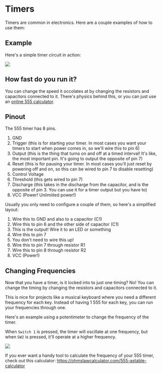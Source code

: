# Timers

Timers are common in electronics. Here are a couple examples of how to use them:

## Example

Here's a simple timer circuit in action:

![](https://cloud-bc8fblv1k-hack-club-bot.vercel.app/0image.png)

<!-- ![](https://cloud-i4fta41h4-hack-club-bot.vercel.app/0screenshot_2024-03-02_at_10.25.05.png) -->

## How fast do you run it?

You can change the speed it occolates at by changing the resistors and capacitors connected to it. There's physics behind this, or you can just use an [online 555 calculator](https://ohmslawcalculator.com/555-astable-calculator).

## Pinout

The 555 timer has 8 pins.

1. GND
2. Trigger (this is for starting your timer. In most cases you want your timers to start when power comes in, so we'll wire this to pin 6)
3. Output (this is the thing that turns on and off at a timed interval! It's like, the most important pin. It's going to output the opposite of pin 7)
4. Reset (this is for pausing your timer. In most cases you'll just reset by powering off and on, so this can be wired to pin 7 to disable resetting)
5. Control Voltage
6. Threshold (this gets wired to pin 7)
7. Discharge (this takes in the discharge from the capacitor, and is the opposite of pin 3. You can use it for a timer output but you have to)
8. VCC (Power! Unlimiited power!)

Usually you only need to configure a couple of them, so here's a simplified layout:

1. Wire this to GND and also to a capacitor (C1)
2. Wire this to pin 6 and the other side of capacitor (C1)
3. This is the output! Wire it to an LED or something
4. Wire this to pin 7
5. You don't need to wire this up!
6. Wire this to pin 7 through resistor R1
7. Wire this to pin 8 through resistor R2
8. VCC (Power!)

<!-- ## Technical limitations -->

<!-- - Rated voltage -->

## Changing Frequencies

Now that you have a timer, is it locked into to just one timing? No! You can change the timing by changing the resistors and capacitors connected to it.

This is nice for projects like a musical keyboard where you need a different frequency for each key. Instead of having 1 555 for each key, you can run your frequencies through one.

<!-- A single 555 can be used to create different frequencies by quickly swapping out the resistors and capacitors connected to it. -->
Here's an example using a potentimeter to change the frequency of the timer.
<!-- If you want multiple switches varying the oscillation frequency of your 555 timer. We use potentiometers here to act as variable resistors and allow tuning the board to account for tolerance issues. -->

<!-- This differs slightly from a standard 555 timer layout.  -->

When `Switch 1` is pressed, the timer will oscillate at one frequency, but when `SW2` is pressed, it'll operate at a higher frequency. 

<!-- ![](https://cloud-1aeqdw5du-hack-club-bot.vercel.app/0image.png) -->

![](https://cloud-m216uvuch-hack-club-bot.vercel.app/0image.png)

If you ever want a handy tool to calculate the frequency of your 555 timer, check out this calculator:
https://ohmslawcalculator.com/555-astable-calculator

<!-- All a 555 timer circuit does, is charge and discharge the capacitor (C5 in this case) at varying rates to generate the oscillation frequency.

If we want a low frequency, we want the capacitor to charge slowly. Key1 is the lowest key of the piano, so it has the most resistors in the chain. When power is applied to Key1, it has to go through a lot of different resistors to get to the Timer. When power is applied to Key2, it has slightly less resistance, and therefore charges C5 faster, resulting in a higher frequency. Key12 has the least resistance, resulting in the least frequency.

The lower half of resistors, R11 - R14 allow us to change the *discharge* resistance between 0 and 13.2kOhm, providing even more adjustment (to limit the maximum frequency) of the timer between different keyboards. -->


<!-- TODO -->

<!-- Helpful links: -->
<!-- https://www.youtube.com/watch?v=TTQnhIkw4Bk -->
